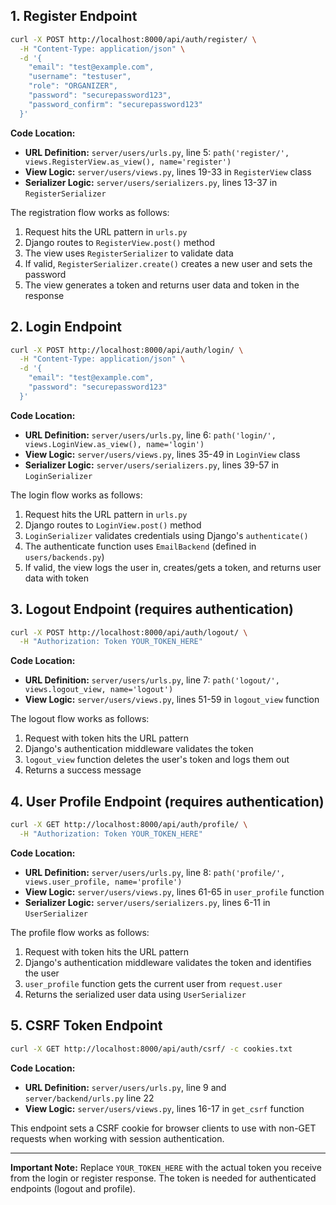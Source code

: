
## 1. Register Endpoint

```bash
curl -X POST http://localhost:8000/api/auth/register/ \
  -H "Content-Type: application/json" \
  -d '{
    "email": "test@example.com",
    "username": "testuser",
    "role": "ORGANIZER",
    "password": "securepassword123",
    "password_confirm": "securepassword123"
  }'
```

**Code Location:**
- **URL Definition:** `server/users/urls.py`, line 5: `path('register/', views.RegisterView.as_view(), name='register')`
- **View Logic:** `server/users/views.py`, lines 19-33 in `RegisterView` class
- **Serializer Logic:** `server/users/serializers.py`, lines 13-37 in `RegisterSerializer`

The registration flow works as follows:
1. Request hits the URL pattern in `urls.py`
2. Django routes to `RegisterView.post()` method
3. The view uses `RegisterSerializer` to validate data
4. If valid, `RegisterSerializer.create()` creates a new user and sets the password
5. The view generates a token and returns user data and token in the response

## 2. Login Endpoint

```bash
curl -X POST http://localhost:8000/api/auth/login/ \
  -H "Content-Type: application/json" \
  -d '{
    "email": "test@example.com",
    "password": "securepassword123"
  }'
```

**Code Location:**
- **URL Definition:** `server/users/urls.py`, line 6: `path('login/', views.LoginView.as_view(), name='login')`
- **View Logic:** `server/users/views.py`, lines 35-49 in `LoginView` class
- **Serializer Logic:** `server/users/serializers.py`, lines 39-57 in `LoginSerializer`

The login flow works as follows:
1. Request hits the URL pattern in `urls.py`
2. Django routes to `LoginView.post()` method
3. `LoginSerializer` validates credentials using Django's `authenticate()`
4. The authenticate function uses `EmailBackend` (defined in `users/backends.py`)
5. If valid, the view logs the user in, creates/gets a token, and returns user data with token

## 3. Logout Endpoint (requires authentication)

```bash
curl -X POST http://localhost:8000/api/auth/logout/ \
  -H "Authorization: Token YOUR_TOKEN_HERE"
```

**Code Location:**
- **URL Definition:** `server/users/urls.py`, line 7: `path('logout/', views.logout_view, name='logout')`
- **View Logic:** `server/users/views.py`, lines 51-59 in `logout_view` function

The logout flow works as follows:
1. Request with token hits the URL pattern
2. Django's authentication middleware validates the token
3. `logout_view` function deletes the user's token and logs them out
4. Returns a success message

## 4. User Profile Endpoint (requires authentication)

```bash
curl -X GET http://localhost:8000/api/auth/profile/ \
  -H "Authorization: Token YOUR_TOKEN_HERE"
```

**Code Location:**
- **URL Definition:** `server/users/urls.py`, line 8: `path('profile/', views.user_profile, name='profile')`
- **View Logic:** `server/users/views.py`, lines 61-65 in `user_profile` function
- **Serializer Logic:** `server/users/serializers.py`, lines 6-11 in `UserSerializer`

The profile flow works as follows:
1. Request with token hits the URL pattern
2. Django's authentication middleware validates the token and identifies the user
3. `user_profile` function gets the current user from `request.user`
4. Returns the serialized user data using `UserSerializer`

## 5. CSRF Token Endpoint

```bash
curl -X GET http://localhost:8000/api/auth/csrf/ -c cookies.txt
```

**Code Location:**
- **URL Definition:** `server/users/urls.py`, line 9 and `server/backend/urls.py` line 22
- **View Logic:** `server/users/views.py`, lines 16-17 in `get_csrf` function

This endpoint sets a CSRF cookie for browser clients to use with non-GET requests when working with session authentication.

---

**Important Note:** Replace `YOUR_TOKEN_HERE` with the actual token you receive from the login or register response. The token is needed for authenticated endpoints (logout and profile).

